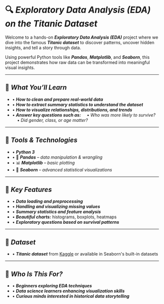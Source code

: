 
# 🔍 ***Exploratory Data Analysis (EDA) on the Titanic Dataset***

Welcome to a hands-on ***Exploratory Data Analysis (EDA)*** project where we dive into the famous ***Titanic dataset*** to discover patterns, uncover hidden insights, and tell a story through data.

Using powerful Python tools like ***Pandas***, ***Matplotlib***, and ***Seaborn***, this project demonstrates how raw data can be transformed into meaningful visual insights.

---

## 🚀 ***What You’ll Learn***

* • ***How to clean and prepare real-world data***
* • ***How to extract summary statistics to understand the dataset***
* • ***How to visualize relationships, distributions, and trends***
* • ***Answer key questions such as:***
      • *Who was more likely to survive?*
      • *Did gender, class, or age matter?*

---

## 🧰 ***Tools & Technologies***

* • ***Python 3***
* • 🐼 ***Pandas*** – *data manipulation & wrangling*
* • 📊 ***Matplotlib*** – *basic plotting*
* • 🎨 ***Seaborn*** – *advanced statistical visualizations*

---

## 📌 ***Key Features***

* • ***Data loading and preprocessing***
* • ***Handling and visualizing missing values***
* • ***Summary statistics and feature analysis***
* • ***Beautiful charts:*** histograms, boxplots, heatmaps
* • ***Exploratory questions based on survival patterns***

---

## 📁 ***Dataset***

* • ***Titanic dataset*** from [Kaggle](https://www.kaggle.com/c/titanic) or available in Seaborn's built-in datasets

---

## 🎯 ***Who Is This For?***

* • ***Beginners exploring EDA techniques***
* • ***Data science learners enhancing visualization skills***
* • ***Curious minds interested in historical data storytelling***

